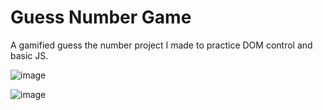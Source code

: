 # Guess Number Game

A gamified guess the number project I made to practice DOM control and basic JS. 

![image](img/img1.jpg)

![image](img/img2.jpg)



